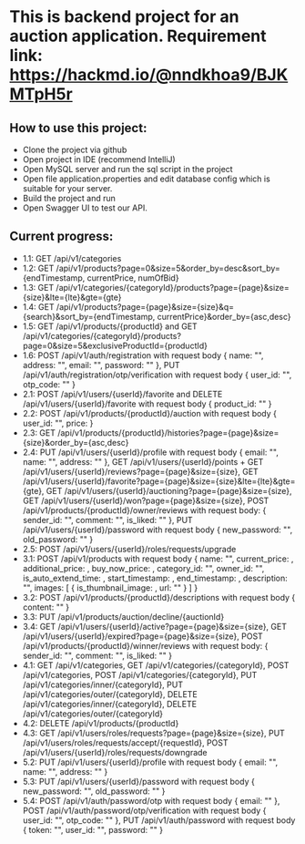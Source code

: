 # This is backend project for an auction application. Requirement link: https://hackmd.io/@nndkhoa9/BJKMTpH5r

## How to use this project:
- Clone the project via github
- Open project in IDE (recommend IntelliJ)
- Open MySQL server and run the sql script in the project
- Open file application.properties and edit database config which is suitable for your server.
- Build the project and run
- Open Swagger UI to test our API.

## Current progress: 
- 1.1: GET /api/v1/categories
- 1.2: GET /api/v1/products?page=0&size=5&order_by=desc&sort_by={endTimestamp, currentPrice, numOfBid}
- 1.3: GET /api/v1/categories/{categoryId}/products?page={page}&size={size}&lte={lte}&gte={gte}
- 1.4: GET /api/v1/products?page={page}&size={size}&q={search}&sort_by={endTimestamp, currentPrice}&order_by={asc,desc}
- 1.5: GET /api/v1/products/{productId} and GET /api/v1/categories/{categoryId}/products?page=0&size=5&exclusiveProductId={productId}
- 1.6: POST /api/v1/auth/registration with request body { name: "", address: "", email: "", password: "" }, PUT /api/v1/auth/registration/otp/verification with request body { user_id: "", otp_code: "" }
- 2.1: POST /api/v1/users/{userId}/favorite and DELETE /api/v1/users/{userId}/favorite with request body { product_id: "" }
- 2.2: POST /api/v1/products/{productId}/auction with request body { user_id: "", price: }
- 2.3: GET /api/v1/products/{productId}/histories?page={page}&size={size}&order_by={asc,desc}
- 2.4: PUT /api/v1/users/{userId}/profile with request body { email: "", name: "", address: "" }, GET /api/v1/users/{userId}/points + GET /api/v1/users/{userId}/reviews?page={page}&size={size}, GET /api/v1/users/{userId}/favorite?page={page}&size={size}&lte={lte}&gte={gte}, GET /api/v1/users/{userId}/auctioning?page={page}&size={size}, GET /api/v1/users/{userId}/won?page={page}&size={size}, POST /api/v1/products/{productId}/owner/reviews with request body: { sender_id: "", comment: "", is_liked: "" }, PUT /api/v1/users/{userId}/password with request body { new_password: "", old_password: "" }
- 2.5: POST /api/v1/users/{userId}/roles/requests/upgrade
- 3.1: POST /api/v1/products with request body { name: "", current_price: , additional_price: , buy_now_price: , category_id: "", owner_id: "", is_auto_extend_time: , start_timestamp: , end_timestamp: , description: "", images: [ { is_thumbnail_image: , url: "" } ] }
- 3.2: POST /api/v1/products/{productId}/descriptions with request body { content: "" }
- 3.3: PUT /api/v1/products/auction/decline/{auctionId} 
- 3.4: GET /api/v1/users/{userId}/active?page={page}&size={size}, GET /api/v1/users/{userId}/expired?page={page}&size={size}, POST /api/v1/products/{productId}/winner/reviews with request body: { sender_id: "", comment: "", is_liked: "" }
- 4.1: GET /api/v1/categories, GET /api/v1/categories/{categoryId}, POST /api/v1/categories, POST /api/v1/categories/{categoryId}, PUT /api/v1/categories/inner/{categoryId}, PUT /api/v1/categories/outer/{categoryId}, DELETE /api/v1/categories/inner/{categoryId}, DELETE /api/v1/categories/outer/{categoryId}
- 4.2: DELETE /api/v1/products/{productId}
- 4.3: GET /api/v1/users/roles/requests?page={page}&size={size}, PUT /api/v1/users/roles/requests/accept/{requestId}, POST /api/v1/users/{userId}/roles/requests/downgrade
- 5.2: PUT /api/v1/users/{userId}/profile with request body { email: "", name: "", address: "" }
- 5.3: PUT /api/v1/users/{userId}/password with request body { new_password: "", old_password: "" }
- 5.4: POST /api/v1/auth/password/otp with request body { email: "" }, POST /api/v1/auth/password/otp/verification with request body { user_id: "", otp_code: "" }, PUT /api/v1/auth/password with request body { token: "", user_id: "", password: "" }
